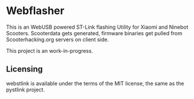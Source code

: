 # Webflasher

This is an WebUSB powered ST-Link flashing Utility for Xiaomi and Ninebot Scooters. Scooterdata gets generated, firmware binaries get pulled from Scooterhacking.org servers on client side.

This project is an work-in-progress.

Licensing
---------
webstlink is available under the terms of the MIT license, the same as the pystlink project.

